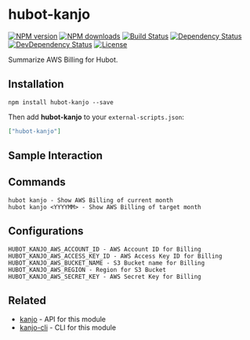 # hubot-kanjo

[![NPM version][npm-image]][npm-url]
[![NPM downloads][npm-download-image]][npm-download-url]
[![Build Status][travis-image]][travis-url]
[![Dependency Status][daviddm-image]][daviddm-url]
[![DevDependency Status][daviddm-dev-image]][daviddm-dev-url]
[![License][license-image]][license-url]

Summarize AWS Billing for Hubot.


## Installation

```
npm install hubot-kanjo --save
```

Then add **hubot-kanjo** to your `external-scripts.json`:

```json
["hubot-kanjo"]
```

## Sample Interaction


## Commands

```
hubot kanjo - Show AWS Billing of current month
hubot kanjo <YYYYMM> - Show AWS Billing of target month
```

## Configurations

```
HUBOT_KANJO_AWS_ACCOUNT_ID - AWS Account ID for Billing
HUBOT_KANJO_AWS_ACCESS_KEY_ID - AWS Access Key ID for Billing
HUBOT_KANJO_AWS_BUCKET_NAME - S3 Bucket name for Billing
HUBOT_KANJO_AWS_REGION - Region for S3 Bucket
HUBOT_KANJO_AWS_SECRET_KEY - AWS Secret Key for Billing
```


## Related

- [kanjo](https://github.com/moqada/kanjo) - API for this module
- [kanjo-cli](https://github.com/moqada/kanjo-cli) - CLI for this module


[npm-url]: https://www.npmjs.com/package/hubot-kanjo
[npm-image]: https://img.shields.io/npm/v/hubot-kanjo.svg?style=flat-square
[npm-download-url]: https://www.npmjs.com/package/hubot-kanjo
[npm-download-image]: https://img.shields.io/npm/dt/hubot-kanjo.svg?style=flat-square
[travis-url]: https://travis-ci.org/moqada/hubot-kanjo
[travis-image]: https://img.shields.io/travis/moqada/hubot-kanjo.svg?style=flat-square
[daviddm-url]: https://david-dm.org/moqada/hubot-kanjo
[daviddm-image]: https://img.shields.io/david/moqada/hubot-kanjo.svg?style=flat-square
[daviddm-dev-url]: https://david-dm.org/moqada/hubot-kanjo#info=devDependencies
[daviddm-dev-image]: https://img.shields.io/david/dev/moqada/hubot-kanjo.svg?style=flat-square
[license-url]: http://opensource.org/licenses/MIT
[license-image]: https://img.shields.io/npm/l/hubot-kanjo.svg?style=flat-square
